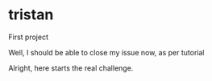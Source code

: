# tristan
First project

Well, I should be able to close my issue now, as per tutorial

Alright, here starts the real challenge.
